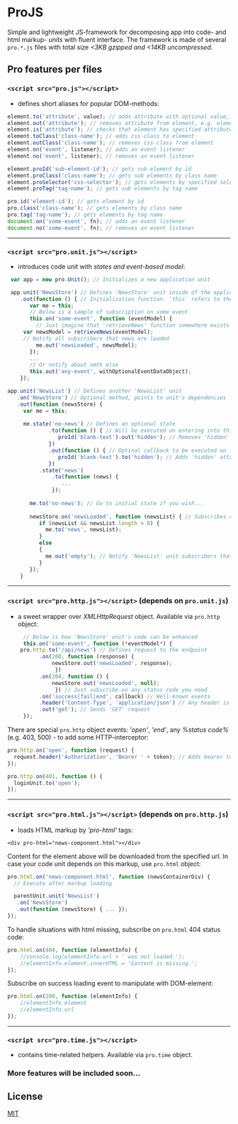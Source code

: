 # ProJS

Simple and lightweight JS-framework for decomposing app into code- and html markup- *units* with fluent interface.
The framework is made of several `pro.*.js` files with total size *<3KB gzipped and <14KB uncompressed*.


## Pro features per files

### `<script src="pro.js"></script>`
 - defines short aliases for popular DOM-methods:


```javascript
element.to('attribute', value); // adds attribute with optional value, e.g. element.to('hidden')
element.out('attribute'); // removes attribute from element, e.g. element.out('disabled')
element.is('attribute'); // checks that element has specified attribute
element.toClass('class-name'); // adds css-class to element
element.outClass('class-name'); // removes css-class from element
element.on('event', listener); // adds an event listener
element.no('event', listener); // removes an event listener

element.proId('sub-element-id'); // gets sub element by id
element.proClass('class-name'); // gets sub elements by class name
element.proSelector('css-selector'); // gets elements by specified selector
element.proTag('tag-name'); // gets sub elements by tag name

pro.id('element-id'); // gets element by id
pro.class('class-name'); // gets elements by class name
pro.tag('tag-name'); // gets elements by tag name
document.on('some-event', fn); // adds an event listener
document.no('some-event', fn); // removes an event listener
```
---

### `<script src="pro.unit.js"></script>`
 - introduces code unit with *states and event-based model*:

```javascript
 var app = new pro.Unit(); // Initializes a new application unit
```

```javascript
 app.unit('NewsStore') // Defines 'NewsStore' unit inside of the application unit
    .out(function () { // Initialization function. 'this' refers to the unit 
       var me = this;
       // Below is a sample of subscription on some event
       this.on('some-event', function (eventModel) {
         // Just imagine that 'retrieveNews' function somewhere exists
	 var newsModel = retrieveNews(eventModel);
	 // Notify all subscribers that news are loaded
         me.out('newsLoaded', newsModel);
       });
       ...
       // Or notify about smth else
       this.out('any-event', withOptionalEventDataObject);
    });
```

```javascript
app.unit('NewsList') // Defines another 'NewsList' unit
   .on('NewsStore') // Optional method, points to unit's dependencies
   .out(function (newsStore) {
     var me = this;
     
     me.state('no-news') // Defines an optional state
             .to(function () { // Will be executed on entering into this state
                proId('blank-text').out('hidden'); // Removes 'hidden' attribute from blank text
             })
             .out(function () { // Optinal callback to be executed on leaving this state
                proId('blank-text').to('hidden'); // Adds 'hidden' attribute to blank text element
             })
          .state('news')
              .to(function (news) {
                 ...
              });
       
       me.to('no-news'); // Go to initial state if you wish...
       
       newsStore.on('newsLoaded', function (newsList) { // Subscribes on fresh news
          if (newsList && newsList.length > 0) {
            me.to('news', newsList);
          }
          else
          {
            me.out('empty'); // Notify 'NewsList' unit subscribers that news control is empty
          }
       });      
    }
```
---

### `<script src="pro.http.js"></script>` (depends on `pro.unit.js`)
 - a sweet wrapper over _XMLHttpRequest_ object. Available via `pro.http` object:


```javascript
     // Below is how 'NewsStore' unit's code can be enhanced
     this.on('some-event', function (*eventModel*) {
	pro.http.to('/api/news') // Defines request to the endpoint
	      .on(200, function (response) { 
			  newsStore.out('newsLoaded', response);
		       }) 
	      .on(204, function () { 
			  newsStore.out('newsLoaded', null);
		       }) // Just subscribe on any status code you need
	      .on('success|fail|end', callback) // Well-known events
	      .header('Content-Type', 'application/json') // Any header is welcome
	      .out('get'); // Sends 'GET' request
     });
```

There are special `pro.http` object events: *'open'*, *'end'*, any *%status code%* (e.g. 403, 500) - to add some HTTP-interceptor:


```javascript
pro.http.on('open', function (request) {
  request.header('Authorization', 'Bearer ' + token); // Adds bearer token on each request
});

pro.http.on(401, function () {
  loginUnit.to('open');
});
```
---

### `<script src="pro.html.js"></script>` (depends on `pro.http.js`)
- loads HTML markup by *'pro-html'* tags:

`<div pro-html="news-component.html"></div>`

Content for the element above will be downloaded from the specified url. In case your code unit depends on this markup, use `pro.html` object:

```javascript
pro.html.on('news-component.html', function (newsContainerDiv) {
  // Execute after markup loading

  parentUnit.unit('NewsList')
   .on('NewsStore')
   .out(function (newsStore) { ... });
});
```

To handle situations with html missing, subscribe on `pro.html` 404 status code:

```javascript
pro.html.on(404, function (elementInfo) {
	//console.log(elementInfo.url + ' was not loaded.');
	//elementInfo.element.innerHTML = 'Content is missing.';
});
```

Subscribe on success loading event to manipulate with DOM-element:

```javascript
pro.html.on(200, function (elementInfo) {
	//elementInfo.element
	//elementInfo.url
});
```
---

### `<script src="pro.time.js"></script>`

- contains time-related helpers. Available via `pro.time` object.

### More features will be included soon...
   
## License

[MIT](http://opensource.org/licenses/MIT)
